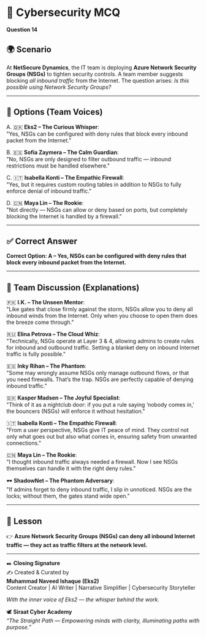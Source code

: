 # 🔐 Cybersecurity MCQ

**Question 14**

## 🌍 Scenario
At **NetSecure Dynamics**, the IT team is deploying **Azure Network Security Groups (NSGs)** to tighten security controls. A team member suggests blocking *all inbound traffic* from the Internet. The question arises: *Is this possible using Network Security Groups?*  

---

## 📝 Options (Team Voices)

A. 🇩🇰 **Eks2 – The Curious Whisper**:  
"Yes, NSGs can be configured with deny rules that block every inbound packet from the Internet."  

B. 🇪🇸 **Sofia Zaymera – The Calm Guardian**:  
"No, NSGs are only designed to filter outbound traffic — inbound restrictions must be handled elsewhere."  

C. 🇮🇹 **Isabella Konti – The Empathic Firewall**:  
"Yes, but it requires custom routing tables in addition to NSGs to fully enforce denial of inbound traffic."  

D. 🇨🇳 **Maya Lin – The Rookie**:  
"Not directly — NSGs can allow or deny based on ports, but completely blocking the Internet is handled by a firewall."  

---

## ✅ Correct Answer
**Correct Option: A – Yes, NSGs can be configured with deny rules that block every inbound packet from the Internet.**

---

## 💬 Team Discussion (Explanations)

🇵🇰 **I.K. – The Unseen Mentor**:  
"Like gates that close firmly against the storm, NSGs allow you to deny all inbound winds from the Internet. Only when you choose to open them does the breeze come through."  

🇷🇺 **Elina Petrova – The Cloud Whiz**:  
"Technically, NSGs operate at Layer 3 & 4, allowing admins to create rules for inbound and outbound traffic. Setting a blanket deny on inbound Internet traffic is fully possible."  

🇪🇸 **Inky Rihan – The Phantom**:  
"Some may wrongly assume NSGs only manage outbound flows, or that you need firewalls. That’s the trap. NSGs are perfectly capable of denying inbound traffic."  

🇩🇰 **Kasper Madsen – The Joyful Specialist**:  
"Think of it as a nightclub door: if you put a rule saying ‘nobody comes in,’ the bouncers (NSGs) will enforce it without hesitation."  

🇮🇹 **Isabella Konti – The Empathic Firewall**:  
"From a user perspective, NSGs give IT peace of mind. They control not only what goes out but also what comes in, ensuring safety from unwanted connections."  

🇨🇳 **Maya Lin – The Rookie**:  
"I thought inbound traffic always needed a firewall. Now I see NSGs themselves can handle it with the right deny rules."  

🕶️ **ShadowNet – The Phantom Adversary**:  
"If admins forget to deny inbound traffic, I slip in unnoticed. NSGs are the locks; without them, the gates stand wide open."  

---

## 🌟 Lesson
👉 **Azure Network Security Groups (NSGs) can deny all inbound Internet traffic — they act as traffic filters at the network level.**

---

✒️ **Closing Signature**  
✍️ Created & Curated by  
**Muhammad Naveed Ishaque (Eks2)**  
Content Creator | AI Writer | Narrative Simplifier | Cybersecurity Storyteller  

_With the inner voice of Eks2 — the whisper behind the work._  

🕊️ **Siraat Cyber Academy**  
*“The Straight Path — Empowering minds with clarity, illuminating paths with purpose.”*  
